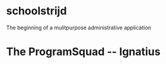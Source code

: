 # schoolstrijd

The beginning of a mulitpurpose administrative application

# The ProgramSquad -- Ignatius
